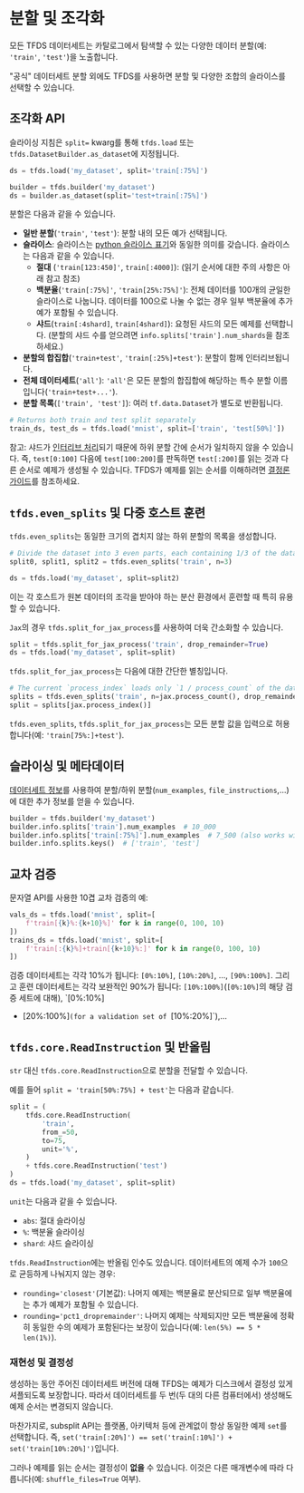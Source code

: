 # 분할 및 조각화

모든 TFDS 데이터세트는 <a>카탈로그</a>에서 탐색할 수 있는 다양한 데이터 분할(예: `'train'`, <code>'test'</code>)을 노출합니다.

"공식" 데이터세트 분할 외에도 TFDS를 사용하면 분할 및 다양한 조합의 슬라이스를 선택할 수 있습니다.

## 조각화 API

슬라이싱 지침은 `split=` kwarg를 통해 `tfds.load` 또는 `tfds.DatasetBuilder.as_dataset`에 지정됩니다.

```python
ds = tfds.load('my_dataset', split='train[:75%]')
```

```python
builder = tfds.builder('my_dataset')
ds = builder.as_dataset(split='test+train[:75%]')
```

분할은 다음과 같을 수 있습니다.

- **일반 분할**(`'train'`, `'test'`): 분할 내의 모든 예가 선택됩니다.
- **슬라이스**: 슬라이스는 [python 슬라이스 표기](https://docs.python.org/3/library/stdtypes.html#common-sequence-operations)와 동일한 의미를 갖습니다. 슬라이스는 다음과 같을 수 있습니다.
    - **절대** (`'train[123:450]'`, `train[:4000]`): (읽기 순서에 대한 주의 사항은 아래 참고 참조)
    - **백분율**(`'train[:75%]'`, `'train[25%:75%]'`): 전체 데이터를 100개의 균일한 슬라이스로 나눕니다. 데이터를 100으로 나눌 수 없는 경우 일부 백분율에 추가 예가 포함될 수 있습니다.
    - **샤드**(`train[:4shard]`, `train[4shard]`): 요청된 샤드의 모든 예제를 선택합니다. (분할의 샤드 수를 얻으려면 `info.splits['train'].num_shards`을 참조하세요.)
- **분할의 합집합**(`'train+test'`, `'train[:25%]+test'`): 분할이 함께 인터리브됩니다.
- **전체 데이터세트**(`'all'`): `'all'`은 모든 분할의 합집합에 해당하는 특수 분할 이름입니다(`'train+test+...'`).
- **분할 목록**(`['train', 'test']`): 여러 `tf.data.Dataset`가 별도로 반환됩니다.

```python
# Returns both train and test split separately
train_ds, test_ds = tfds.load('mnist', split=['train', 'test[50%]'])
```

참고: 샤드가 [인터리브 처리](https://www.tensorflow.org/api_docs/python/tf/data/Dataset?version=nightly#interleave)되기 때문에 하위 분할 간에 순서가 일치하지 않을 수 있습니다. 즉, `test[0:100]` 다음에 `test[100:200]`를 판독하면 `test[:200]`를 읽는 것과 다른 순서로 예제가 생성될 수 있습니다. TFDS가 예제를 읽는 순서를 이해하려면 [결정론 가이드](https://www.tensorflow.org/datasets/determinism#determinism_when_reading)를 참조하세요.

## `tfds.even_splits` 및 다중 호스트 훈련

`tfds.even_splits`는 동일한 크기의 겹치지 않는 하위 분할의 목록을 생성합니다.

```python
# Divide the dataset into 3 even parts, each containing 1/3 of the data
split0, split1, split2 = tfds.even_splits('train', n=3)

ds = tfds.load('my_dataset', split=split2)
```

이는 각 호스트가 원본 데이터의 조각을 받아야 하는 분산 환경에서 훈련할 때 특히 유용할 수 있습니다.

`Jax`의 경우 `tfds.split_for_jax_process`를 사용하여 더욱 간소화할 수 있습니다.

```python
split = tfds.split_for_jax_process('train', drop_remainder=True)
ds = tfds.load('my_dataset', split=split)
```

`tfds.split_for_jax_process`는 다음에 대한 간단한 별칭입니다.

```python
# The current `process_index` loads only `1 / process_count` of the data.
splits = tfds.even_splits('train', n=jax.process_count(), drop_remainder=True)
split = splits[jax.process_index()]
```

`tfds.even_splits`, `tfds.split_for_jax_process`는 모든 분할 값을 입력으로 허용합니다(예: `'train[75%:]+test'`).

## 슬라이싱 및 메타데이터

[데이터세트 정보](https://www.tensorflow.org/datasets/overview#access_the_dataset_metadata)를 사용하여 분할/하위 분할(`num_examples`, `file_instructions`,...)에 대한 추가 정보를 얻을 수 있습니다.

```python
builder = tfds.builder('my_dataset')
builder.info.splits['train'].num_examples  # 10_000
builder.info.splits['train[:75%]'].num_examples  # 7_500 (also works with slices)
builder.info.splits.keys()  # ['train', 'test']
```

## 교차 검증

문자열 API를 사용한 10겹 교차 검증의 예:

```python
vals_ds = tfds.load('mnist', split=[
    f'train[{k}%:{k+10}%]' for k in range(0, 100, 10)
])
trains_ds = tfds.load('mnist', split=[
    f'train[:{k}%]+train[{k+10}%:]' for k in range(0, 100, 10)
])
```

검증 데이터세트는 각각 10%가 됩니다: `[0%:10%]`, `[10%:20%]`, ..., `[90%:100%]`. 그리고 훈련 데이터세트는 각각 보완적인 90%가 됩니다: `[10%:100%]`(`[0%:10%]`의 해당 검증 세트에 대해), `[0%:10%]

- [20%:100%]`(for a validation set of `[10%:20%]`),...

## `tfds.core.ReadInstruction` 및 반올림

`str` 대신 `tfds.core.ReadInstruction`으로 분할을 전달할 수 있습니다.

예를 들어 `split = 'train[50%:75%] + test'`는 다음과 같습니다.

```python
split = (
    tfds.core.ReadInstruction(
        'train',
        from_=50,
        to=75,
        unit='%',
    )
    + tfds.core.ReadInstruction('test')
)
ds = tfds.load('my_dataset', split=split)
```

`unit`는 다음과 같을 수 있습니다.

- `abs`: 절대 슬라이싱
- `%`: 백분율 슬라이싱
- `shard`: 샤드 슬라이싱

`tfds.ReadInstruction`에는 반올림 인수도 있습니다. 데이터세트의 예제 수가 `100`으로 균등하게 나눠지지 않는 경우:

- `rounding='closest'`(기본값): 나머지 예제는 백분율로 분산되므로 일부 백분율에는 추가 예제가 포함될 수 있습니다.
- `rounding='pct1_dropremainder'`: 나머지 예제는 삭제되지만 모든 백분율에 정확히 동일한 수의 예제가 포함된다는 보장이 있습니다(예: `len(5%) == 5 * len(1%)`).

### 재현성 및 결정성

생성하는 동안 주어진 데이터세트 버전에 대해 TFDS는 예제가 디스크에서 결정성 있게 셔플되도록 보장합니다. 따라서 데이터세트를 두 번(두 대의 다른 컴퓨터에서) 생성해도 예제 순서는 변경되지 않습니다.

마찬가지로, subsplit API는 플랫폼, 아키텍처 등에 관계없이 항상 동일한 예제 `set`를 선택합니다. 즉, `set('train[:20%]') == set('train[:10%]') + set('train[10%:20%]')`입니다.

그러나 예제를 읽는 순서는 결정성이 **없을** 수 있습니다. 이것은 다른 매개변수에 따라 다릅니다(예: `shuffle_files=True` 여부).
